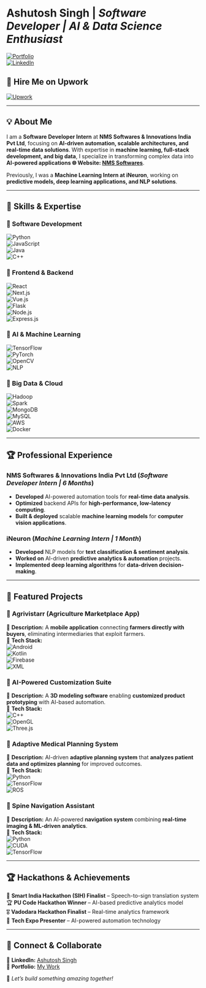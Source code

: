 # **Ashutosh Singh** | *Software Developer | AI & Data Science Enthusiast*  

[![Portfolio](https://img.shields.io/badge/Portfolio-Click%20Here-blue?style=flat&logo=vercel)](https://portfolio-7l325vp93-nashutoshs-projects.vercel.app/)  
[![LinkedIn](https://img.shields.io/badge/LinkedIn-Profile-blue?style=flat&logo=linkedin)](https://www.linkedin.com/in/ashutosh-singh-7945812b2/)  
## 💼 Hire Me on Upwork  
[![Upwork](https://img.shields.io/badge/Upwork-Profile-green?style=flat&logo=upwork)](https://www.upwork.com/freelancers/~01733cdf54a40087d9?nav_dir=pop)

---

## **💡 About Me**  

I am a **Software Developer Intern** at **NMS Softwares & Innovations India Pvt Ltd**, focusing on **AI-driven automation, scalable architectures, and real-time data solutions**. With expertise in **machine learning, full-stack development, and big data**, I specialize in transforming complex data into **AI-powered applications 
🌐 **Website:** [NMS Softwares](https://nmssoftwares.com)**.  

Previously, I was a **Machine Learning Intern at iNeuron**, working on **predictive models, deep learning applications, and NLP solutions**.  

---

## **🚀 Skills & Expertise**  

### **🔹 Software Development**  
![Python](https://img.shields.io/badge/Python-3776AB?style=for-the-badge&logo=python&logoColor=white)  
![JavaScript](https://img.shields.io/badge/JavaScript-F7DF1E?style=for-the-badge&logo=javascript&logoColor=black)  
![Java](https://img.shields.io/badge/Java-007396?style=for-the-badge&logo=java&logoColor=white)  
![C++](https://img.shields.io/badge/C++-00599C?style=for-the-badge&logo=cplusplus&logoColor=white)  

### **🔹 Frontend & Backend**  
![React](https://img.shields.io/badge/React-20232A?style=for-the-badge&logo=react&logoColor=61DAFB)  
![Next.js](https://img.shields.io/badge/Next.js-000000?style=for-the-badge&logo=nextdotjs&logoColor=white)  
![Vue.js](https://img.shields.io/badge/Vue.js-4FC08D?style=for-the-badge&logo=vuedotjs&logoColor=white)  
![Flask](https://img.shields.io/badge/Flask-000000?style=for-the-badge&logo=flask&logoColor=white)  
![Node.js](https://img.shields.io/badge/Node.js-339933?style=for-the-badge&logo=nodedotjs&logoColor=white)  
![Express.js](https://img.shields.io/badge/Express.js-000000?style=for-the-badge&logo=express&logoColor=white)  

### **🔹 AI & Machine Learning**  
![TensorFlow](https://img.shields.io/badge/TensorFlow-FF6F00?style=for-the-badge&logo=tensorflow&logoColor=white)  
![PyTorch](https://img.shields.io/badge/PyTorch-EE4C2C?style=for-the-badge&logo=pytorch&logoColor=white)  
![OpenCV](https://img.shields.io/badge/OpenCV-5C3EE8?style=for-the-badge&logo=opencv&logoColor=white)  
![NLP](https://img.shields.io/badge/NLP-0052CC?style=for-the-badge&logo=nlp&logoColor=white)  

### **🔹 Big Data & Cloud**  
![Hadoop](https://img.shields.io/badge/Hadoop-66CCFF?style=for-the-badge&logo=apachehadoop&logoColor=black)  
![Spark](https://img.shields.io/badge/Apache%20Spark-FDB915?style=for-the-badge&logo=apachespark&logoColor=black)  
![MongoDB](https://img.shields.io/badge/MongoDB-4EA94B?style=for-the-badge&logo=mongodb&logoColor=white)  
![MySQL](https://img.shields.io/badge/MySQL-4479A1?style=for-the-badge&logo=mysql&logoColor=white)  
![AWS](https://img.shields.io/badge/AWS-232F3E?style=for-the-badge&logo=amazonaws&logoColor=white)  
![Docker](https://img.shields.io/badge/Docker-2496ED?style=for-the-badge&logo=docker&logoColor=white)  

---

## **🏆 Professional Experience**  

### **NMS Softwares & Innovations India Pvt Ltd** (*Software Developer Intern | 6 Months*)  
- **Developed** AI-powered automation tools for **real-time data analysis**.  
- **Optimized** backend APIs for **high-performance, low-latency computing**.  
- **Built & deployed** scalable **machine learning models** for **computer vision applications**.  

### **iNeuron** (*Machine Learning Intern | 1 Month*)  
- **Developed** NLP models for **text classification & sentiment analysis**.  
- **Worked on** AI-driven **predictive analytics & automation** projects.  
- **Implemented** **deep learning algorithms** for **data-driven decision-making**.  

---
## **📂 Featured Projects**  

### **📌 Agrivistarr (Agriculture Marketplace App)**  
🚀 **Description:** A **mobile application** connecting **farmers directly with buyers**, eliminating intermediaries that exploit farmers.  
🔹 **Tech Stack:**  
![Android](https://img.shields.io/badge/Android-3DDC84?style=for-the-badge&logo=android&logoColor=white)  
![Kotlin](https://img.shields.io/badge/Kotlin-0095D5?style=for-the-badge&logo=kotlin&logoColor=white)  
![Firebase](https://img.shields.io/badge/Firebase-FFCA28?style=for-the-badge&logo=firebase&logoColor=black)  
![XML](https://img.shields.io/badge/XML-EB5757?style=for-the-badge&logo=codeigniter&logoColor=white)  

### **📌 AI-Powered Customization Suite**  
🚀 **Description:** A **3D modeling software** enabling **customized product prototyping** with AI-based automation.  
🔹 **Tech Stack:**  
![C++](https://img.shields.io/badge/C++-00599C?style=for-the-badge&logo=cplusplus&logoColor=white)  
![OpenGL](https://img.shields.io/badge/OpenGL-5586A4?style=for-the-badge&logo=opengl&logoColor=white)  
![Three.js](https://img.shields.io/badge/Three.js-000000?style=for-the-badge&logo=three.js&logoColor=white)  

### **📌 Adaptive Medical Planning System**  
🚀 **Description:** AI-driven **adaptive planning system** that **analyzes patient data and optimizes planning** for improved outcomes.  
🔹 **Tech Stack:**  
![Python](https://img.shields.io/badge/Python-3776AB?style=for-the-badge&logo=python&logoColor=white)  
![TensorFlow](https://img.shields.io/badge/TensorFlow-FF6F00?style=for-the-badge&logo=tensorflow&logoColor=white)  
![ROS](https://img.shields.io/badge/ROS-22314E?style=for-the-badge&logo=ros&logoColor=white)  

### **📌 Spine Navigation Assistant**  
🚀 **Description:** An AI-powered **navigation system** combining **real-time imaging & ML-driven analytics**.  
🔹 **Tech Stack:**  
![Python](https://img.shields.io/badge/Python-3776AB?style=for-the-badge&logo=python&logoColor=white)  
![CUDA](https://img.shields.io/badge/CUDA-76B900?style=for-the-badge&logo=nvidia&logoColor=white)  
![TensorFlow](https://img.shields.io/badge/TensorFlow-FF6F00?style=for-the-badge&logo=tensorflow&logoColor=white)  




---

## **🏆 Hackathons & Achievements**  

🏅 **Smart India Hackathon (SIH) Finalist** – Speech-to-sign translation system  
🏆 **PU Code Hackathon Winner** – AI-based predictive analytics model  
🎖️ **Vadodara Hackathon Finalist** – Real-time analytics framework  
📌 **Tech Expo Presenter** – AI-powered automation technology  

---

## **📩 Connect & Collaborate**   
🔗 **LinkedIn:** [Ashutosh Singh](https://www.linkedin.com/in/ashutosh-singh-7945812b2/)  
📂 **Portfolio:** [My Work](https://portfolio-7l325vp93-nashutoshs-projects.vercel.app/)  

🚀 *Let’s build something amazing together!*  

